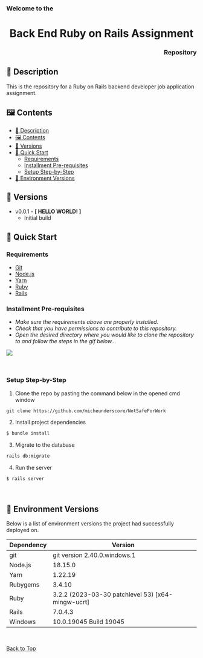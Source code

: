 <h3 align="left">Welcome to the</h3>
<h1 align="center">Back End Ruby on Rails Assignment</h1>
<h3 align="right">Repository</h3>

## 📑 Description

This is the repository for a Ruby on Rails backend developer job application assignment.

## 🖼 Contents

- [📑 Description](#-description)
- [🖼 Contents](#-contents)
- [🏁 Versions](#-versions)
- [🚀 Quick Start](#-quick-start)
  - [Requirements](#requirements)
  - [Installment Pre-requisites](#installment-pre-requisites)
  - [Setup Step-by-Step](#setup-step-by-step)
- [🌱 Environment Versions](#-environment-versions)

## 🏁 Versions

- v0.0.1 - **[ HELLO WORLD! ]**
  - Initial build

## 🚀 Quick Start

### Requirements

- [Git](https://git-scm.com/downloads)
- [Node.js](https://nodejs.org/en)
- [Yarn](https://yarnpkg.com)
- [Ruby](https://rubyinstaller.org)
- [Rails](https://railsinstaller.dev)

### Installment Pre-requisites

- _Make sure the requirements above are properly installed._
- _Check that you have permissions to contribute to this repository._
- _Open the desired directory where you would like to clone the repository to and follow the steps in the gif below..._

![](https://i.imgur.com/V1CwPfK.gif)

<br/>

### Setup Step-by-Step

1. Clone the repo by pasting the command below in the opened cmd window

```
git clone https://github.com/micheunderscore/NotSafeForWork
```

2. Install project dependencies

```bash
$ bundle install
```

3. Migrate to the database

```bash
rails db:migrate
```

4. Run the server

```bash
$ rails server
```

<br/>

## 🌱 Environment Versions

Below is a list of environment versions the project had successfully deployed on.

| Dependency | Version                                           |
| ---------- | ------------------------------------------------- |
| git        | git version 2.40.0.windows.1                      |
| Node.js    | 18.15.0                                           |
| Yarn       | 1.22.19                                           |
| Rubygems   | 3.4.10                                            |
| Ruby       | 3.2.2 (2023-03-30 patchlevel 53) [x64-mingw-ucrt] |
| Rails      | 7.0.4.3                                           |
| Windows    | 10.0.19045 Build 19045                            |

<br/>

[Back to Top](#welcome-to-the)
